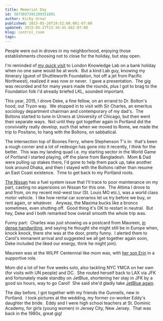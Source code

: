 ```yaml
---
title: Memorial Day
id: 3873037391189351891
author: Kirby Urner
published: 2015-05-26T19:52:00.001-07:00
updated: 2015-05-27T23:34:45.682-07:00
blog: control_room
tags: 
---
```


[](https://www.flickr.com/photos/kirbyurner/17913211868)

People were out in droves in my neighborhood, enjoying those establishments choosing not to close for the holiday, but stay open.

I'm reminded of [my quick visit](http://worldgame.blogspot.com/2006/04/london-knowledge-lab.html) to London Knowledge Lab on a bank holiday when no one sane would be at work.  But a kind Lab guy, knowing my itinerary (guest of Shuttleworth Foundation, hot off a jet from Pacific Northwest), realized it was now or never.  I gave a presentation.  The gig was recorded and for many years made the rounds, plus I got to brag to the Foundation folk I'd already briefed LKL, sounded important.

This year, 2015, I drove Deke, a fine fellow, on an errand to Dr. Bolton's hood, out Tryon way.  We stopped in to visit with Sir Charles, an emeritus sociology department chairman and contemporary of my dad's.  The Boltons started to tune in Urners at University of Chicago, but then went their separate ways.  Not until they got together again in Portland did the conviviality really develop, such that when we moved to Rome, we made the trip to Positano, to hang with the Boltons, on sabbatical.

The intersection top of Boones Ferry, where Stephenson T's in:  that's been a rough corner and a lot of redesign has gone into it recently, I think for the better.  This was my landing quad i.e. my starting sector in the World Game of Portland I started playing, off the plane from Bangladesh.  Mom & Dad were pulling up stakes there, I'd gone to help them pack up, take another look around Dhaka, and then I stayed with the Boltons rather than resume an East Coast existence.  Time to get back to my Portland roots.

[The Nissan](http://worldgame.blogspot.com/2014/08/comic-material.html) has a fuel system issue that I'll trace to poor maintenance on my part, casting no aspersions on Nissan for this one.  The Altima I drove to and from, on my recent mid-west tour (St. Louis MO etc.), was a world class motor vehicle.  I like how rental car scenarios let us try before we buy, or rent again, or whatever.   Anyway, the Maxima bucks like a bronco sometimes, even shutting off.  Good thing it's OK to restart in neutral.  But hey, Deke and I both remarked how overall smooth the whole trip was.

Funny part:  Charles was just showing us a postcard from Maureen, [in dense handwriting](https://flic.kr/p/tiACA9), and saying he thought she might still be in Europe when, knock knock, there she was at the door, pretty funny.  I alerted them to Carol's immanent arrival and suggested we all get together again soon, Deke included (he liked our energy, think he might join). 

Maureen was at the WILPF Centennial like mom was, with [her son Erin](http://worldgame.blogspot.com/2011/05/philosophy-talk.html) in a supportive role. 

Mom did a lot of her five weeks solo, also tackling NYC YMCA on her own (for visits with UN people) and DC.  She routed herself back to LAX via JFK and fortunately made standby on JetBlue, shortening her stay in JFK by a good six hours, way to go Carol!  She said she'd gladly take [JetBlue again](http://mybizmo.blogspot.com/2005/07/jetblues-bizmo.html).

The day before, I got together with my friends the Gunnells, new in Portland.  I took pictures at the wedding, my former co-worker Eddy's daughter the bride.  Eddy and I were high school teachers at St. Dominic Academy, for girls (young women) in Jersey City, New Jersey.  That was back in the 1980s, great gig!